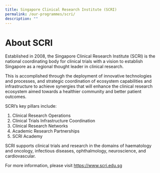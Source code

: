 ```yaml
---
title: Singapore Clinical Research Institute (SCRI)
permalink: /our-programmes/scri/
description: ""
---
```


# About SCRI

Established in 2008, the Singapore Clinical Research Institute (SCRI) is the national coordinating body for clinical trials with a vision to establish Singapore as a regional thought leader in clinical research.

This is accomplished through the deployment of innovative technologies and processes, and strategic coordination of ecosystem capabilities and infrastructure to achieve synergies that will enhance the clinical research ecosystem aimed towards a healthier community and better patient outcomes.

SCRI’s key pillars include:

1.   Clinical Research Operations
2.   Clinical Trials Infrastructure Coordination
3.   Clinical Research Networks
4.   Academic Research Partnerships
5.   SCRI Academy

SCRI supports clinical trials and research in the domains of haematology and oncology, infectious diseases, ophthalmology, neuroscience, and cardiovascular.

For more information, please visit https://www.scri.edu.sg